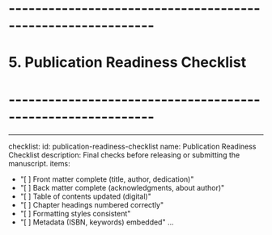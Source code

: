 # ------------------------------------------------------------
# 5. Publication Readiness Checklist
# ------------------------------------------------------------
---
checklist:
  id: publication-readiness-checklist
  name: Publication Readiness Checklist
  description: Final checks before releasing or submitting the manuscript.
items:
  - "[ ] Front matter complete (title, author, dedication)"
  - "[ ] Back matter complete (acknowledgments, about author)"
  - "[ ] Table of contents updated (digital)"
  - "[ ] Chapter headings numbered correctly"
  - "[ ] Formatting styles consistent"
  - "[ ] Metadata (ISBN, keywords) embedded"
...
